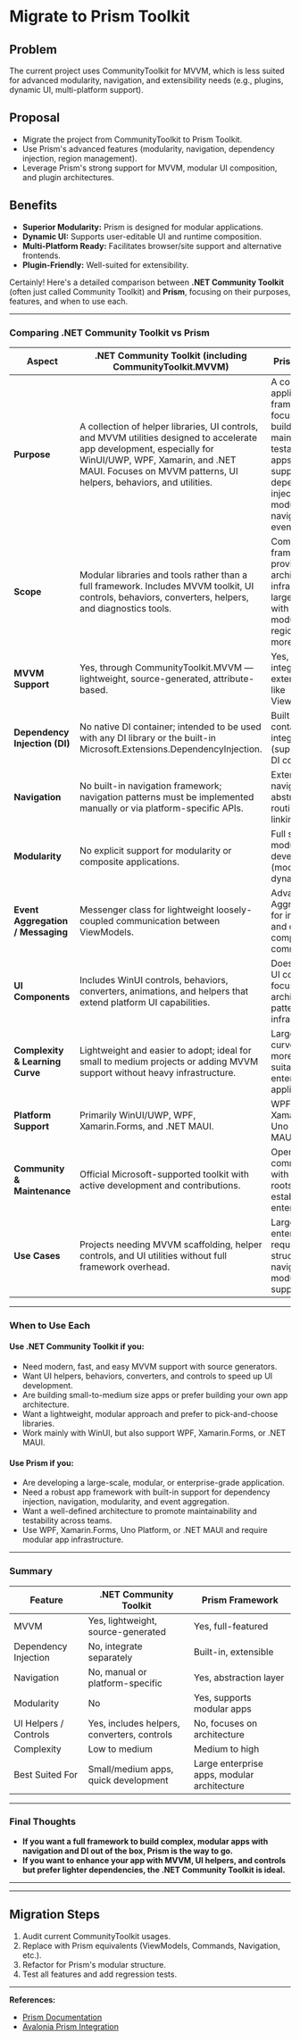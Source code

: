 # Migrate to Prism Toolkit

## Problem
The current project uses CommunityToolkit for MVVM, which is less suited for advanced modularity, navigation, and extensibility needs (e.g., plugins, dynamic UI, multi-platform support).

## Proposal
- Migrate the project from CommunityToolkit to Prism Toolkit.
- Use Prism's advanced features (modularity, navigation, dependency injection, region management).
- Leverage Prism's strong support for MVVM, modular UI composition, and plugin architectures.

## Benefits
- **Superior Modularity:** Prism is designed for modular applications.
- **Dynamic UI:** Supports user-editable UI and runtime composition.
- **Multi-Platform Ready:** Facilitates browser/site support and alternative frontends.
- **Plugin-Friendly:** Well-suited for extensibility.


Certainly! Here's a detailed comparison between **.NET Community Toolkit** (often just called Community Toolkit) and **Prism**, focusing on their purposes, features, and when to use each.

---

### Comparing .NET Community Toolkit vs Prism

| Aspect                     | .NET Community Toolkit (including CommunityToolkit.MVVM)               | Prism Framework                                    |
|----------------------------|------------------------------------------------------------------------|---------------------------------------------------|
| **Purpose**                | A collection of helper libraries, UI controls, and MVVM utilities designed to accelerate app development, especially for WinUI/UWP, WPF, Xamarin, and .NET MAUI. Focuses on MVVM patterns, UI helpers, behaviors, and utilities. | A comprehensive application framework focused on building modular, maintainable, and testable XAML apps with full support for MVVM, dependency injection, modularity, navigation, and event aggregation. |
| **Scope**                 | Modular libraries and tools rather than a full framework. Includes MVVM toolkit, UI controls, behaviors, converters, helpers, and diagnostics tools. | Complete app framework, providing architecture and infrastructure for large-scale apps with navigation, modularity, regions, DI, and more. |
| **MVVM Support**            | Yes, through CommunityToolkit.MVVM — lightweight, source-generated, attribute-based. | Yes, built-in and integrated with extended patterns like ViewModelLocator. |
| **Dependency Injection (DI)** | No native DI container; intended to be used with any DI library or the built-in Microsoft.Extensions.DependencyInjection. | Built-in DI container integration (supports popular DI containers). |
| **Navigation**              | No built-in navigation framework; navigation patterns must be implemented manually or via platform-specific APIs. | Extensive navigation abstraction for routing and deep linking. |
| **Modularity**              | No explicit support for modularity or composite applications. | Full support for modular development (modules loaded dynamically). |
| **Event Aggregation / Messaging** | Messenger class for lightweight loosely-coupled communication between ViewModels. | Advanced Event Aggregator pattern for inter-module and cross-component communication. |
| **UI Components**           | Includes WinUI controls, behaviors, converters, animations, and helpers that extend platform UI capabilities. | Does not provide UI controls; focuses on architectural patterns and infrastructure. |
| **Complexity & Learning Curve** | Lightweight and easier to adopt; ideal for small to medium projects or adding MVVM support without heavy infrastructure. | Larger learning curve but provides more features suitable for enterprise-level applications. |
| **Platform Support**        | Primarily WinUI/UWP, WPF, Xamarin.Forms, and .NET MAUI. | WPF, Xamarin.Forms, Uno Platform, .NET MAUI. |
| **Community & Maintenance**  | Official Microsoft-supported toolkit with active development and contributions. | Open source, community-driven with Microsoft roots; well-established in enterprise space. |
| **Use Cases**               | Projects needing MVVM scaffolding, helper controls, and UI utilities without full framework overhead. | Large, modular, enterprise apps requiring structured navigation, DI, and modularity support. |

---

### When to Use Each

#### Use **.NET Community Toolkit** if you:
- Need modern, fast, and easy MVVM support with source generators.
- Want UI helpers, behaviors, converters, and controls to speed up UI development.
- Are building small-to-medium size apps or prefer building your own app architecture.
- Want a lightweight, modular approach and prefer to pick-and-choose libraries.
- Work mainly with WinUI, but also support WPF, Xamarin.Forms, or .NET MAUI.

#### Use **Prism** if you:
- Are developing a large-scale, modular, or enterprise-grade application.
- Need a robust app framework with built-in support for dependency injection, navigation, modularity, and event aggregation.
- Want a well-defined architecture to promote maintainability and testability across teams.
- Use WPF, Xamarin.Forms, Uno Platform, or .NET MAUI and require modular app infrastructure.

---

### Summary

| Feature               | .NET Community Toolkit                     | Prism Framework                                 |
|-----------------------|--------------------------------------------|------------------------------------------------|
| MVVM                  | Yes, lightweight, source-generated        | Yes, full-featured                              |
| Dependency Injection  | No, integrate separately                   | Built-in, extensible                            |
| Navigation            | No, manual or platform-specific            | Yes, abstraction layer                          |
| Modularity            | No                                         | Yes, supports modular apps                       |
| UI Helpers / Controls | Yes, includes helpers, converters, controls | No, focuses on architecture                     |
| Complexity            | Low to medium                              | Medium to high                                  |
| Best Suited For       | Small/medium apps, quick development      | Large enterprise apps, modular architecture    |

---

### Final Thoughts

- **If you want a full framework to build complex, modular apps with navigation and DI out of the box, Prism is the way to go.**
- **If you want to enhance your app with MVVM, UI helpers, and controls but prefer lighter dependencies, the .NET Community Toolkit is ideal.**

---



---
## Migration Steps
1. Audit current CommunityToolkit usages.
2. Replace with Prism equivalents (ViewModels, Commands, Navigation, etc.).
3. Refactor for Prism's modular structure.
4. Test all features and add regression tests.




---

**References:**
- [Prism Documentation](https://prismlibrary.com/docs/)
- [Avalonia Prism Integration](https://github.com/AvaloniaCommunity/Prism.Avalonia)
